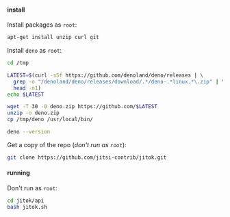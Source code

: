 #### install

Install packages as `root`:

```bash
apt-get install unzip curl git
```

Install `deno` as `root`:

```bash
cd /tmp

LATEST=$(curl -sSf https://github.com/denoland/deno/releases | \
  grep -o "/denoland/deno/releases/download/.*/deno-.*linux.*\.zip" | \
  head -n1)
echo $LATEST

wget -T 30 -O deno.zip https://github.com/$LATEST
unzip -o deno.zip
cp /tmp/deno /usr/local/bin/

deno --version
```

Get a copy of the repo (_don't run as `root`_):

```bash
git clone https://github.com/jitsi-contrib/jitok.git
```

#### running

Don't run as `root`:

```bash
cd jitok/api
bash jitok.sh
```
